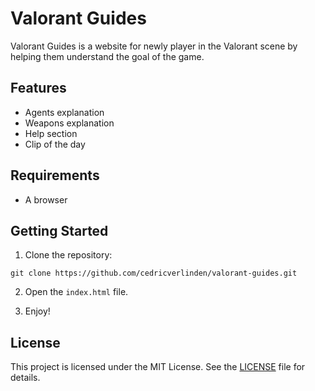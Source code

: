 # Valorant Guides

Valorant Guides is a website for newly player in the Valorant scene by helping them understand the goal of the game.

## Features

- Agents explanation
- Weapons explanation
- Help section
- Clip of the day

## Requirements

- A browser

## Getting Started

1. Clone the repository:

`git clone https://github.com/cedricverlinden/valorant-guides.git`

2. Open the `index.html` file.

3. Enjoy!

## License
This project is licensed under the MIT License. See the [LICENSE](LICENSE) file for details.